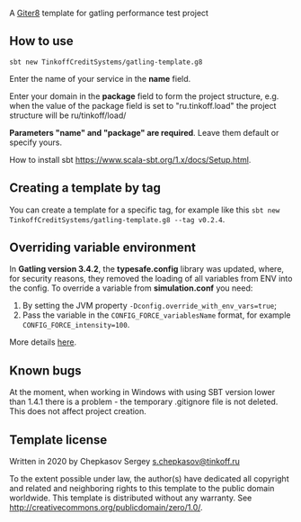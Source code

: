 A [Giter8][g8] template for gatling performance test project

How to use
----------------
`sbt new TinkoffCreditSystems/gatling-template.g8`

Enter the name of your service in the **name** field.

Enter your domain in the **package** field to form the project structure,
e.g. when the value of the package field is set to "ru.tinkoff.load"
the project structure will be ru/tinkoff/load/

**Parameters "name" and "package" are required**. Leave them default or specify yours.

How to install sbt <https://www.scala-sbt.org/1.x/docs/Setup.html>.

Сreating a template by tag
----------------
You can create a template for a specific tag, for example like this `sbt new TinkoffCreditSystems/gatling-template.g8 --tag v0.2.4`.

Overriding variable environment
----------------

In **Gatling version 3.4.2**, the **typesafe.config** library was updated, where,
for security reasons, they removed the loading of all variables from ENV into the config.
To override a variable from **simulation.conf** you need:
1. By setting the JVM property `-Dconfig.override_with_env_vars=true`;
2. Pass the variable in the `CONFIG_FORCE_variablesName` format, for example `CONFIG_FORCE_intensity=100`.

More details [here](https://github.com/lightbend/config#optional-system-or-env-variable-overrides).

Known bugs
----------------
At the moment, when working in Windows with using SBT version lower than 1.4.1 there is a problem - the temporary .gitignore file is not deleted. This does not affect project creation.

Template license
----------------
Written in 2020 by Chepkasov Sergey s.chepkasov@tinkoff.ru

To the extent possible under law, the author(s) have dedicated all copyright and related
and neighboring rights to this template to the public domain worldwide.
This template is distributed without any warranty. See <http://creativecommons.org/publicdomain/zero/1.0/>.

[g8]: http://www.foundweekends.org/giter8/
